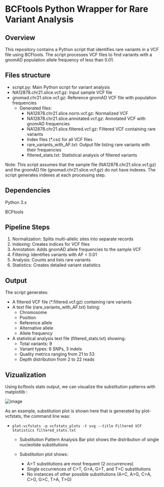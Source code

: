 # BCFtools Python Wrapper for Rare Variant Analysis

## Overview

This repository contains a Python script that identifies rare variants in a VCF file using BCFtools. The script processes VCF files to find variants with a gnomAD population allele frequency of less than 0.01.

## Files structure
- script.py: Main Python script for variant analysis
- NA12878.chr21.slice.vcf.gz: Input sample VCF file
- gnomad.chr21.slice.vcf.gz: Reference gnomAD VCF file with population frequencies
  - Generated files:
    - NA12878.chr21.slice.norm.vcf.gz: Normalized VCF
    - NA12878.chr21.slice.annotated.vcf.gz: Annotated VCF with gnomAD frequencies
    - NA12878.chr21.slice.filtered.vcf.gz: Filtered VCF containing rare variants
    - Index files (*.csi) for all VCF files
    - rare_variants_with_AF.txt: Output file listing rare variants with their frequencies
    - filtered_stats.txt: Statistical analysis of filtered variants

Note: This script assumes that the sample file (NA12878.chr21.slice.vcf.gz) and the gnomAD file (gnomad.chr21.slice.vcf.gz) do not have indexes. The script generates indexes at each processing step. 

## Dependencies
Python 3.x 

BCFtools

## Pipeline Steps
1. Normalization: Splits multi-allelic sites into separate records
2. Indexing: Creates indices for VCF files
3. Annotation: Adds gnomAD allele frequencies to the sample VCF
4. Filtering: Identifies variants with AF < 0.01
5. Analysis: Counts and lists rare variants
6. Statistics: Creates detailed variant statistics

## Output
The script generates:
- A filtered VCF file (*.filtered.vcf.gz) containing rare variants
- A text file (rare_variants_with_AF.txt) listing:
    - Chromosome
    - Position
    - Reference allele
    - Alternative allele
    - Allele frequency
- A statistical analysis text file (filtered_stats.txt) showing:
    - Total variants: 9
    - Variant types: 6 SNPs, 3 indels
    - Quality metrics ranging from 21 to 53
    - Depth distribution from 2 to 22 reads
 
## Vizualization

Using bcftools stats output, we can visualize the substitution patterns with matplotlib  :

![image](https://github.com/user-attachments/assets/6dd336bd-8f56-4c54-af50-f674d4e1a55d)

As an example, substitution plot is shown here that is generated by plot-vcfstats, the command line was:
- `plot-vcfstats -p vcfstats_plots -t svg --title Filtered VCF Statistics filtered_stats.txt`

  - Substitution Pattern Analysis
Bar plot shows the distribution of single nucleotide substitutions

  - Substitution plot shows:
    - A>T substitutions are most frequent (2 occurrences)
    - Single occurrences of C>T, G>A, G>T, and T>C substitutions
    - No instances of other possible substitutions (A>C, A>G, C>A, C>G, G>C, T>A, T>G)
